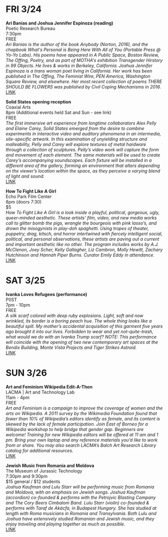 # FRI 3/24
**Ari Banias and Joshua Jennifer Espinoza (reading)**  
Poetic Research Bureau  
7:30pm  
FREE  
*Ari Banias is the author of the book Anybody (Norton, 2016), and the chapbook What's Personal is Being Here With All of You (Portable Press @ Yo-Yo Labs). His poems have appeared in A Public Space, Boston Review, The Offing, Poetry, and as part of MOTHA's exhibition Transgender Hirstory in 99 Objects. He lives & works in Berkeley, California. Joshua Jennifer Espinoza is a trans woman poet living in California. Her work has been published in The Offing, The Feminist Wire, PEN America, Washington Square Review, and elsewhere. Her most recent collection of poems THERE SHOULD BE FLOWERS was published by Civil Coping Mechanisms in 2016.*  
[LINK](https://www.facebook.com/events/739795719529974/)  

**Solid States opening reception**  
Coaxial Arts  
8pm (Additional events held Sat and Sun - see link)  
FREE  
*The first immersive art experience from longtime collaborators Alex Pelly and Elaine Carey, Solid States emerged from the desire to combine experiments in interactive video and auditory phenomena in an intermedia, site-specific artwork. In this examination of unyielding structure and malleability, Pelly and Carey will explore textures of metal hardware through a collection of sculptures. Pelly’s video work will capture the form and movement of each element. The same materials will be used to create Carey’s accompanying soundscapes. Each fixture will be installed in a different area of the gallery, forming an environment that alters depending on the viewer’s location within the space, as they perceive a varying blend of light and sound.*  
[LINK](http://coaxialarts.org/?event=solid-states-opening-reception&event_date=2017-03-24)  

**How To Fight Like A Girl**  
Echo Park Film Center  
8pm (doors 7:30)  
$5  
*How To Fight Like A Girl is a look inside a playful, political, gorgeous, ugly, queer-minded aesthetic. These artists’ film, video, and new media works call to glitter bomb the pigs, wrangle the bourgeois with pink lasso’s, and drown the misogynists in play-doh spaghetti. Using tropes of theater, puppetry, drag, kitsch, and horror intertwined with fiercely intelligent social, political, and personal observations, these artists are paving out a current and important aesthetic like no other. The program includes works by A.J. McClenon, Joey Scher, Kelly Gallagher, Liz Cambron, Molly Hewitt, Zachary Hutchinson and Hannah Piper Burns. Curator Emily Eddy in attendance.*  
[LINK](http://www.echoparkfilmcenter.org/events/how-to-fight-like-a-girl/)  

# SAT 3/25
**Ivanka Loves Refugees (performance)**  
P0ST  
7pm - 10pm  
FREE  
*A silk scarf colored with deep ruby explosions. Light, soft and now wrinkled, its border is a boring peach hue. The whole thing looks like a beautiful spill. My mother’s accidental acquisition of this garment five years ago brought it into our lives. Forbidden to wear and yet not-quite-trash, what would we do with an Ivanka Trump scarf? NOTE: This performance will coincide with the opening of two new contemporary art spaces at the Bendix Building, Monte Vista Projects and Tiger Strikes Astroid.*  
[LINK](https://www.facebook.com/events/377895879262100/)  

# SUN 3/26
**Art and Feminism Wikipedia Edit-A-Thon**  
LACMA | Art and Technology Lab  
11am - 4pm  
FREE  
*Art and Feminism is a campaign to improve the coverage of women and the arts on Wikipedia. A 2011 survey by the Wikimedia Foundation found that fewer than 10% of Wikipedia’s editors identify as female, and its content is skewed by the lack of female participation. Join East of Borneo for a Wikipedia workshop to help bridge that gender gap. Beginners are welcome! Training for new Wikipedia editors will be offered at 11 am and 1 pm. Bring your own laptop and any reference materials you’d like to work from or share. You may also search LACMA’s Balch Art Research Library catalog for additional resources.*  
[LINK](http://www.lacma.org/event/art-and-feminism-1)  

**Jewish Music from Romania and Moldova**  
The Museum of Jurassic Technology  
7:30pm and 9:30pm  
$15 general / $12 students  
*Joshua Kaufman and Lulu Starr will be performing music from Romania and Moldova, with an emphasis on Jewish songs. Joshua Kaufman (accordion) co-founded & performs with the Petrojvic Blasting Company and The Cory Beers Cimbalom Band. Lulu Starr (violin) co-founded & performs with Taraf de Akácfa, in Budapest Hungary. She has studied at length with Roma musicians in Romania and Transylvania. Both Lulu and Joshua have extensively studied Romanian and Jewish music, and they enjoy traveling and playing together as much as possible.*  
[LINK](https://www.mjtgiftshop.org/products/jewish-music-from-romania-and-moldova)  
